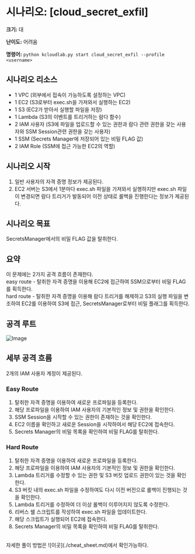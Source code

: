 # 시나리오: [cloud_secret_exfil]
**크기:** 대

**난이도:** 어려움

**명령어:** `python kcloudlab.py start cloud_secret_exfil --profile <username>`

## 시나리오 리소스
- 1 VPC (외부에서 접속이 가능하도록 설정하는 VPC)
- 1 EC2 (S3로부터 exec.sh을 가져와서 실행하는 EC2)
- 1 S3 (EC2가 받아서 실행할 파일을 저장)
- 1 Lambda (S3의 이벤트를 트리거하는 람다 함수)
- 2 IAM 사용자 (S3에 파일을 업로드할 수 있는 권한과 람다 관련 권한을 갖는 사용자와 SSM Session관련 권한을 갖는 사용자)
- 1 SSM (Secrets Manager에 저장되어 있는 비밀 FLAG 값)
- 2 IAM Role (SSM에 접근 가능한 EC2의 역할)

## 시나리오 시작
1. 일반 사용자의 자격 증명 정보가 제공된다.
2. EC2 서버는 S3에서 1분마다 exec.sh 파일을 가져와서 실행하지만 exec.sh 파일이 변경되면 람다 트리거가 발동되어 이전 상태로 롤백을 진행한다는 정보가 제공된다.

## 시나리오 목표
SecretsManager에서의 비밀 FLAG 값을 탈취한다.

## 요약
이 문제에는 2가지 공격 흐름이 존재한다.  
easy route - 탈취한 자격 증명을 이용해 EC2에 접근하여 SSM으로부터 비밀 FLAG를 획득한다.  
hard route - 탈취한 자격 증명을 이용해 람다 트리거를 해제하고 S3의 실행 파일을 변조하여 EC2를 이용하여 S3에 접근, SecretsManager로부터 비밀 플래그를 획득한다.  


## 공격 루트
![Image](https://github.com/user-attachments/assets/b2868f6b-c1e4-46c5-9184-f11a207b024b)


## 세부 공격 흐름
2개의 IAM 사용자 계정이 제공된다.
<br/>
  ### Easy Route  <br/>
  1. 탈취한 자격 증명을 이용하여 새로운 프로파일을 등록한다.<br/>
  2. 해당 프로파일을 이용하여 IAM 사용자의 기본적인 정보 및 권한을 확인한다.<br/>
  3. SSM Session을 시작할 수 있는 권한이 존재하는 것을 확인한다.<br/>
  4. EC2 이름을 확인하고 새로운 Session을 시작하여서 해당 EC2에 접속한다.<br/>
  5. Secrets Manager의 비밀 목록을 확인하여 비밀 FLAG를 탈취한다.

     
  ### Hard Route
  1. 탈취한 자격 증명을 이용하여 새로운 프로파일을 등록한다.
  2. 해당 프로파일을 이용하여 IAM 사용자의 기본적인 정보 및 권한을 확인한다.
  3. Lambda 트리거를 수정할 수 있는 권한 및 S3 버킷 업로드 권한이 있는 것을 확인한다.
  4. S3 버킷 내의 exec.sh 파일을 수정하여도 다시 이전 버전으로 롤백이 진행되는 것을 확인한다.
  5. Lambda 트리거를 수정하여 더 이상 롤백이 이루어지지 않도록 수정한다.
  6. 리버스 쉘 스크립트를 작성하여 exec.sh 파일을 업데이트한다.
  7. 해당 스크립트가 실행되어 EC2에 접속한다.
  8. Secrets Manager의 비밀 목록을 확인하여 비밀 FLAG를 탈취한다.

  <br/>
자세한 풀이 방법은 ![이곳](./cheat_sheet.md)에서 확인가능하다.  
